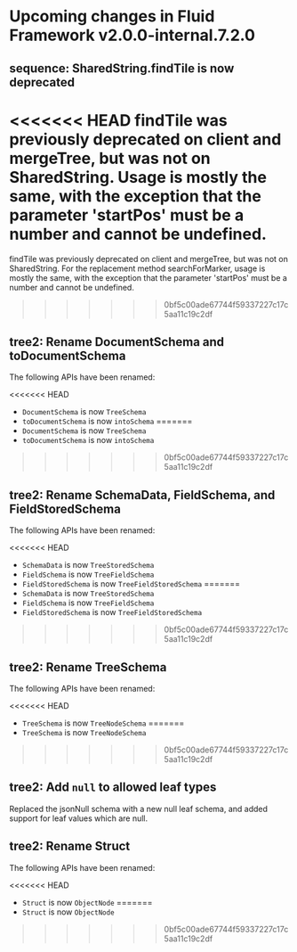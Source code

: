 <!-- THIS IS AN AUTOGENERATED FILE. DO NOT EDIT THIS FILE DIRECTLY. -->

# Upcoming changes in Fluid Framework v2.0.0-internal.7.2.0

## sequence: SharedString.findTile is now deprecated

<<<<<<< HEAD
findTile was previously deprecated on client and mergeTree, but was not on SharedString. Usage is mostly the same, with the exception that the parameter 'startPos' must be a number and cannot be undefined.
=======
findTile was previously deprecated on client and mergeTree, but was not on SharedString. For the replacement method searchForMarker, usage is mostly the same, with the exception that the parameter 'startPos' must be a number and cannot be undefined.
>>>>>>> 0bf5c00ade67744f59337227c17c5aa11c19c2df

## tree2: Rename DocumentSchema and toDocumentSchema

The following APIs have been renamed:

<<<<<<< HEAD
- `DocumentSchema` is now `TreeSchema`
- `toDocumentSchema` is now `intoSchema`
=======
-   `DocumentSchema` is now `TreeSchema`
-   `toDocumentSchema` is now `intoSchema`
>>>>>>> 0bf5c00ade67744f59337227c17c5aa11c19c2df

## tree2: Rename SchemaData, FieldSchema, and FieldStoredSchema

The following APIs have been renamed:

<<<<<<< HEAD
- `SchemaData` is now `TreeStoredSchema`
- `FieldSchema` is now `TreeFieldSchema`
- `FieldStoredSchema` is now `TreeFieldStoredSchema`
=======
-   `SchemaData` is now `TreeStoredSchema`
-   `FieldSchema` is now `TreeFieldSchema`
-   `FieldStoredSchema` is now `TreeFieldStoredSchema`
>>>>>>> 0bf5c00ade67744f59337227c17c5aa11c19c2df

## tree2: Rename TreeSchema

The following APIs have been renamed:

<<<<<<< HEAD
- `TreeSchema` is now `TreeNodeSchema`
=======
-   `TreeSchema` is now `TreeNodeSchema`
>>>>>>> 0bf5c00ade67744f59337227c17c5aa11c19c2df

## tree2: Add `null` to allowed leaf types

Replaced the jsonNull schema with a new null leaf schema, and added support for leaf values which are null.

## tree2: Rename Struct

The following APIs have been renamed:

<<<<<<< HEAD
- `Struct` is now `ObjectNode`
=======
-   `Struct` is now `ObjectNode`
>>>>>>> 0bf5c00ade67744f59337227c17c5aa11c19c2df
